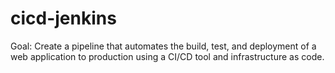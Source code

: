 # cicd-jenkins
Goal: Create a pipeline that automates the build, test, and deployment of a web application to production using a CI/CD tool and infrastructure as code.

